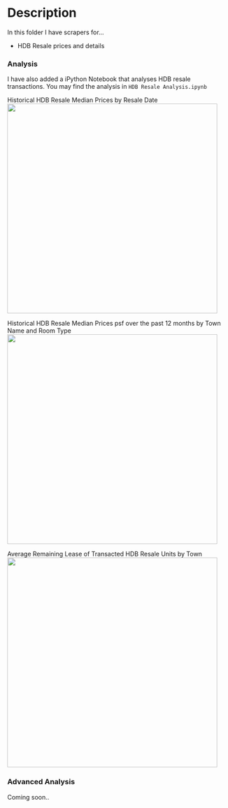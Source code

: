 
# Description
In this folder I have scrapers for...
- HDB Resale prices and details

### Analysis
I have also added a iPython Notebook that analyses HDB resale transactions.
You may find the analysis in `HDB Resale Analysis.ipynb`

Historical HDB Resale Median Prices by Resale Date
<img src=".\public\hdb_median_prices.jpg" width="480px">

Historical HDB Resale Median Prices psf over the past 12 months by Town Name and Room Type
<img src=".\public\hdb_median_prices_byTown.jpg" width="480px">

Average Remaining Lease of Transacted HDB Resale Units by Town
<img src=".\public\remaining_lease_byTown.jpg" width="480px">

### Advanced Analysis
Coming soon..
